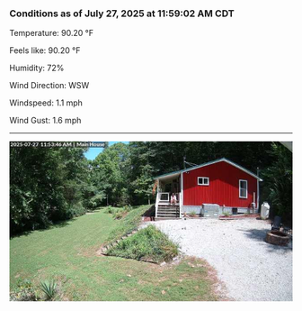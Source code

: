 ### Conditions as of July 27, 2025 at 11:59:02 AM CDT 

Temperature: 90.20 &deg;F

Feels like: 90.20 &deg;F

Humidity: 72%

Wind Direction: WSW

Windspeed: 1.1 mph

Wind Gust: 1.6 mph

---

<img src="./images/latest.jpeg"/>


